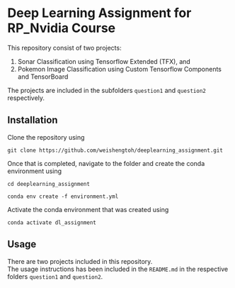 # Deep Learning Assignment for RP_Nvidia Course

This repository consist of two projects:
1. Sonar Classification using Tensorflow Extended (TFX), and 
2. Pokemon Image Classification using Custom Tensorflow Components and TensorBoard

The projects are included in the subfolders `question1` and `question2` respectively.  

## Installation  

Clone the repository using 

```shell
git clone https://github.com/weishengtoh/deeplearning_assignment.git  
```

Once that is completed, navigate to the folder and create the conda environment using  

```shell
cd deeplearning_assignment
```

```shell
conda env create -f environment.yml
```

Activate the conda environment that was created using

```shell
conda activate dl_assignment
```

## Usage 

There are two projects included in this repository.  
The usage instructions has been included in the `README.md` in the respective folders `question1` and `question2`.  

